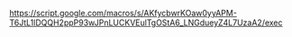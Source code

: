 https://script.google.com/macros/s/AKfycbwrKOaw0yyAPM-T6JtL1lDQQH2ppP93wJPnLUCKVEulTgOStA6_LNGdueyZ4L7UzaA2/exec
